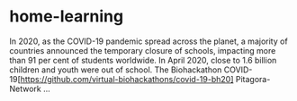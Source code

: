 # home-learning
In 2020, as the COVID-19 pandemic spread across the planet, a majority of countries announced the temporary closure of schools, impacting more than 91 per cent of students worldwide. In April 2020, close to 1.6 billion children and youth were out of school.
The Biohackathon COVID-19[https://github.com/virtual-biohackathons/covid-19-bh20] Pitagora-Network ...

